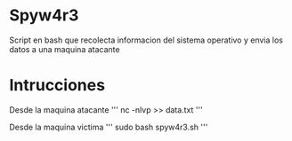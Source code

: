 # Spyw4r3

Script en bash que recolecta informacion del sistema operativo y envia los datos a una maquina atacante

# Intrucciones 

Desde la maquina atacante 
'''
nc -nlvp <PORT> >> data.txt
'''

Desde la maquina victima 
'''
sudo bash spyw4r3.sh
'''

